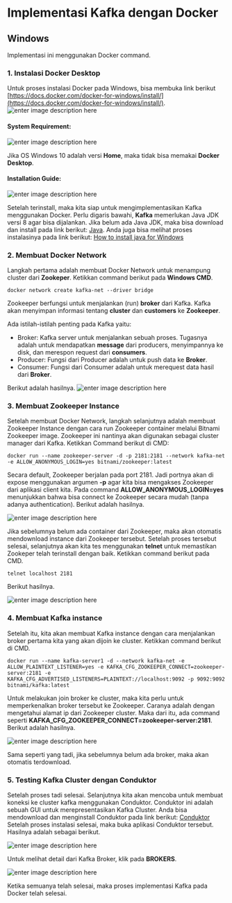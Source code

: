 # Implementasi Kafka dengan Docker

## Windows
Implementasi ini menggunakan Docker command.

### 1. Instalasi Docker Desktop
Untuk proses instalasi Docker pada Windows, bisa membuka link berikut
[https://docs.docker.com/docker-for-windows/install/](https://docs.docker.com/docker-for-windows/install/).
![enter image description here](https://github.com/Armunz/big-data/blob/master/tugas4/dokumentasi/download%20docker%20windows.JPG?raw=true)

#### System Requirement:

![enter image description here](https://github.com/Armunz/big-data/blob/master/tugas4/dokumentasi/system%20requirement%20windows.JPG?raw=true)

Jika OS Windows 10 adalah versi **Home**, maka tidak bisa memakai **Docker Desktop**.

#### Installation Guide:
![enter image description here](https://github.com/Armunz/big-data/blob/master/tugas4/dokumentasi/installation%20guide%20windows.JPG?raw=true)

Setelah terinstall, maka kita siap untuk mengimplementasikan Kafka menggunakan Docker. Perlu digaris bawahi, **Kafka** memerlukan Java JDK versi 8 agar bisa dijalankan. Jika belum ada Java JDK, maka bisa download dan install pada link berikut: [Java](https://www.oracle.com/java/technologies/javase-downloads.html).
Anda juga bisa melihat proses instalasinya pada link berikut: [How to install java for Windows](https://www.guru99.com/install-java.html) 

### 2. Membuat Docker Network
Langkah pertama adalah membuat Docker Network untuk menampung cluster dari **Zookeper**. Ketikkan command berikut pada **Windows CMD**.

    docker network create kafka-net --driver bridge

Zookeeper berfungsi untuk menjalankan (run) **broker** dari Kafka. Kafka akan menyimpan informasi tentang **cluster** dan **customers** ke **Zookeeper**.

Ada istilah-istilah penting pada Kafka yaitu:

 - Broker: Kafka server untuk menjalankan sebuah proses. Tugasnya adalah untuk mendapatkan **message** dari producers, menyimpannya ke disk, dan merespon request dari **consumers**.
 - Producer: Fungsi dari Producer adalah untuk push data ke **Broker**. 
 - Consumer: Fungsi dari Consumer adalah untuk merequest data hasil dari **Broker**.

Berikut adalah hasilnya.
![enter image description here](https://github.com/Armunz/big-data/blob/master/tugas4/dokumentasi/create%20docker%20network%20cluster.JPG?raw=true)
 
 
 ### 3. Membuat Zookeeper Instance
 Setelah membuat Docker Network, langkah selanjutnya adalah membuat Zookeeper Instance dengan cara run Zookeeper container melalui Bitnami Zookeeper image. Zookeeper ini nantinya akan digunakan sebagai cluster manager dari Kafka. Ketikkan Command berikut di CMD:
 

    docker run --name zookeeper-server -d -p 2181:2181 --network kafka-net -e ALLOW_ANONYMOUS_LOGIN=yes bitnami/zookeeper:latest

Secara default, Zookeeper berjalan pada port 2181. Jadi portnya akan di expose menggunakan argumen **-p** agar kita bisa mengakses Zookeeper dari aplikasi client kita. Pada command **ALLOW_ANONYMOUS_LOGIN=yes** menunjukkan bahwa bisa connect ke Zookeeper secara mudah (tanpa adanya authentication). Berikut adalah hasilnya.

![enter image description here](https://github.com/Armunz/big-data/blob/master/tugas4/dokumentasi/run%20zookeeper%20container%20from%20bitnami%20zookeeper%20image.JPG?raw=true)

Jika sebelumnya belum ada container dari Zookeeper, maka akan otomatis mendownload instance dari Zookeeper tersebut. Setelah proses tersebut selesai, selanjutnya akan kita tes menggunakan **telnet** untuk memastikan Zookeper telah terinstall dengan baik. Ketikkan command berikut pada CMD.

    telnet localhost 2181

Berikut hasilnya.

![enter image description here](https://github.com/Armunz/big-data/blob/master/tugas4/dokumentasi/hasil%20telnet%20zookeeper.JPG?raw=true)

### 4. **Membuat Kafka instance**

Setelah itu, kita akan membuat Kafka instance dengan cara menjalankan broker pertama kita yang akan dijoin ke cluster. Ketikkan command berikut di CMD.

    docker run --name kafka-server1 -d --network kafka-net -e ALLOW_PLAINTEXT_LISTENER=yes -e KAFKA_CFG_ZOOKEEPER_CONNECT=zookeeper-server:2181 -e KAFKA_CFG_ADVERTISED_LISTENERS=PLAINTEXT://localhost:9092 -p 9092:9092 bitnami/kafka:latest

Untuk melakukan join broker ke cluster, maka kita perlu untuk memperkenalkan broker tersebut ke Zookeeper. Caranya adalah dengan mengetahui alamat ip dari Zookeeper cluster. Maka dari itu, ada command seperti **KAFKA_CFG_ZOOKEEPER_CONNECT=zookeeper-server:2181**.
Berikut adalah hasilnya.

![enter image description here](https://github.com/Armunz/big-data/blob/master/tugas4/dokumentasi/run%20first%20broker%20%28kafka%29%20and%20join%20to%20cluster%20%28zookeeper%29.JPG?raw=true)

Sama seperti yang tadi, jika sebelumnya belum ada broker, maka akan otomatis terdownload.

### 5. Testing Kafka Cluster dengan Conduktor
Setelah proses tadi selesai. Selanjutnya kita akan mencoba untuk membuat koneksi ke cluster kafka menggunakan Conduktor. Conduktor ini adalah sebuah GUI untuk merepresentasikan Kafka Cluster. Anda bisa mendownload dan menginstall Conduktor pada link berikut: [Conduktor](https://www.conduktor.io/download) 
Setelah proses instalasi selesai, maka buka aplikasi Conduktor tersebut. Hasilnya adalah sebagai berikut.

![enter image description here](https://github.com/Armunz/big-data/blob/master/tugas4/dokumentasi/conduktor.JPG?raw=true)

Untuk melihat detail dari Kafka Broker, klik pada **BROKERS**.

![enter image description here](https://github.com/Armunz/big-data/blob/master/tugas4/dokumentasi/conductor%20broker.JPG?raw=true)

Ketika semuanya telah selesai, maka proses implementasi Kafka pada Docker telah selesai.

